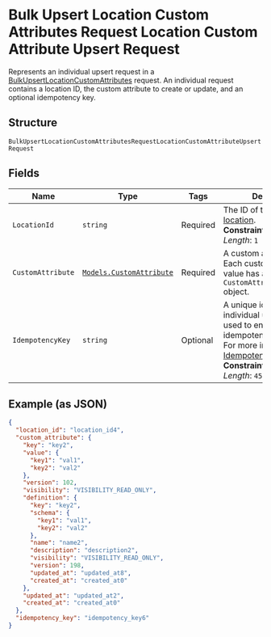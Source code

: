 
# Bulk Upsert Location Custom Attributes Request Location Custom Attribute Upsert Request

Represents an individual upsert request in a [BulkUpsertLocationCustomAttributes](../../doc/api/location-custom-attributes.md#bulk-upsert-location-custom-attributes)
request. An individual request contains a location ID, the custom attribute to create or update,
and an optional idempotency key.

## Structure

`BulkUpsertLocationCustomAttributesRequestLocationCustomAttributeUpsertRequest`

## Fields

| Name | Type | Tags | Description |
|  --- | --- | --- | --- |
| `LocationId` | `string` | Required | The ID of the target [location](entity:Location).<br>**Constraints**: *Minimum Length*: `1` |
| `CustomAttribute` | [`Models.CustomAttribute`](../../doc/models/custom-attribute.md) | Required | A custom attribute value. Each custom attribute value has a corresponding<br>`CustomAttributeDefinition` object. |
| `IdempotencyKey` | `string` | Optional | A unique identifier for this individual upsert request, used to ensure idempotency.<br>For more information, see [Idempotency](https://developer.squareup.com/docs/build-basics/common-api-patterns/idempotency).<br>**Constraints**: *Maximum Length*: `45` |

## Example (as JSON)

```json
{
  "location_id": "location_id4",
  "custom_attribute": {
    "key": "key2",
    "value": {
      "key1": "val1",
      "key2": "val2"
    },
    "version": 102,
    "visibility": "VISIBILITY_READ_ONLY",
    "definition": {
      "key": "key2",
      "schema": {
        "key1": "val1",
        "key2": "val2"
      },
      "name": "name2",
      "description": "description2",
      "visibility": "VISIBILITY_READ_ONLY",
      "version": 198,
      "updated_at": "updated_at8",
      "created_at": "created_at0"
    },
    "updated_at": "updated_at2",
    "created_at": "created_at0"
  },
  "idempotency_key": "idempotency_key6"
}
```

